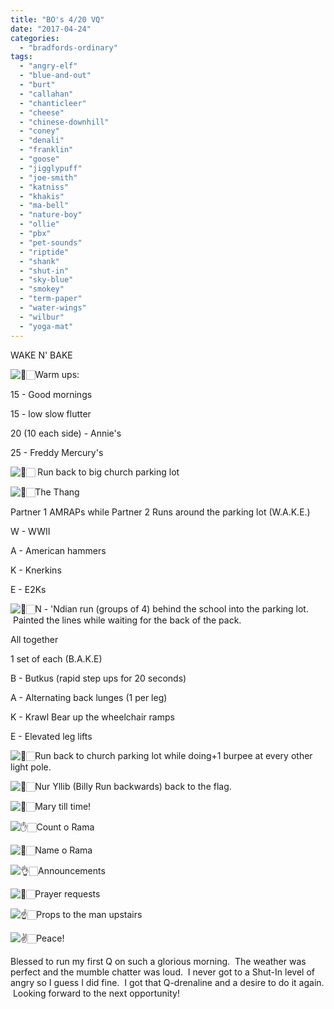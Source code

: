 ```yaml
---
title: "BO's 4/20 VQ"
date: "2017-04-24"
categories: 
  - "bradfords-ordinary"
tags: 
  - "angry-elf"
  - "blue-and-out"
  - "burt"
  - "callahan"
  - "chanticleer"
  - "cheese"
  - "chinese-downhill"
  - "coney"
  - "denali"
  - "franklin"
  - "goose"
  - "jigglypuff"
  - "joe-smith"
  - "katniss"
  - "khakis"
  - "ma-bell"
  - "nature-boy"
  - "ollie"
  - "pbx"
  - "pet-sounds"
  - "riptide"
  - "shank"
  - "shut-in"
  - "sky-blue"
  - "smokey"
  - "term-paper"
  - "water-wings"
  - "wilbur"
  - "yoga-mat"
---
```


WAKE N' BAKE 

![💪](https://mail.google.com/mail/e/1f4aa)🏻Warm ups:

15 - Good mornings 

15 - low slow flutter 

20 (10 each side) - Annie's  

25 - Freddy Mercury's 

![🏃](https://mail.google.com/mail/e/1f3c3)🏻 Run back to big church parking lot

![💪](https://mail.google.com/mail/e/1f4aa)🏻The Thang

Partner 1 AMRAPs while Partner 2 Runs around the parking lot (W.A.K.E.)

W - WWII

A - American hammers

K - Knerkins

E - E2Ks 

![🏃](https://mail.google.com/mail/e/1f3c3)🏻N - 'Ndian run (groups of 4) behind the school into the parking lot.  Painted the lines while waiting for the back of the pack. 

All together 

1 set of each (B.A.K.E)

B - Butkus (rapid step ups for 20 seconds) 

A - Alternating back lunges (1 per leg)

K - Krawl Bear up the wheelchair ramps 

E - Elevated leg lifts 

![🏃](https://mail.google.com/mail/e/1f3c3)🏻Run back to church parking lot while doing+1 burpee at every other light pole. 

![🏃](https://mail.google.com/mail/e/1f3c3)🏻Nur Yllib (Billy Run backwards) back to the flag. 

![💪](https://mail.google.com/mail/e/1f4aa)🏻Mary till time! 

![✋](https://mail.google.com/mail/e/270b)🏻Count o Rama 

![👏](https://mail.google.com/mail/e/1f44f)🏻Name o Rama 

![👌](https://mail.google.com/mail/e/1f44c)🏻Announcements 

![🙏](https://mail.google.com/mail/e/1f64f)🏻Prayer requests

![☝](https://mail.google.com/mail/e/261d)🏻Props to the man upstairs 

![✌](https://mail.google.com/mail/e/270c)🏻Peace! 

Blessed to run my first Q on such a glorious morning.  The weather was perfect and the mumble chatter was loud.  I never got to a Shut-In level of angry so I guess I did fine.  I got that Q-drenaline and a desire to do it again.  Looking forward to the next opportunity!

